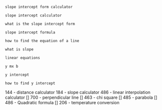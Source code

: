 `slope intercept form calculator`

`slope intercept calculator`

`what is the slope intercept form`

`slope intercept formula`

`how to find the equation of a line`

`what is slope`

`linear equations`

`y mx b`

`y intercept`

`how to find y intercept`


 144 - distance calculator
 184 - slope calculator
 486 - linear interpolation calculator
 [] 700 - perpendicular line
 [] 463 - chi square
 [] 485 - parabola
 [] 486 - Quadratic formula
 [] 206 - temperature conversion

